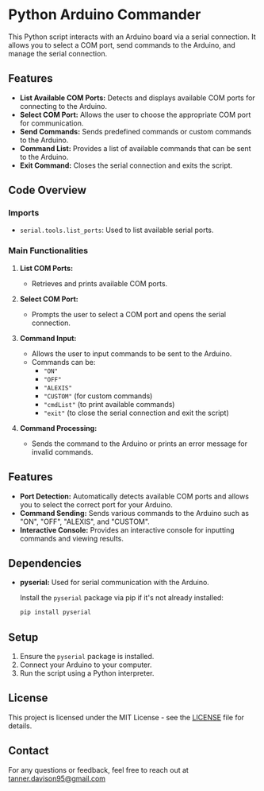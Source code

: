 # Python Arduino Commander

This Python script interacts with an Arduino board via a serial connection. It allows you to select a COM port, send commands to the Arduino, and manage the serial connection.

## Features

- **List Available COM Ports:** Detects and displays available COM ports for connecting to the Arduino.
- **Select COM Port:** Allows the user to choose the appropriate COM port for communication.
- **Send Commands:** Sends predefined commands or custom commands to the Arduino.
- **Command List:** Provides a list of available commands that can be sent to the Arduino.
- **Exit Command:** Closes the serial connection and exits the script.

## Code Overview

### Imports

- `serial.tools.list_ports`: Used to list available serial ports.

### Main Functionalities

1. **List COM Ports:**
   - Retrieves and prints available COM ports.
   
2. **Select COM Port:**
   - Prompts the user to select a COM port and opens the serial connection.

3. **Command Input:**
   - Allows the user to input commands to be sent to the Arduino.
   - Commands can be:
     - `"ON"`
     - `"OFF"`
     - `"ALEXIS"`
     - `"CUSTOM"` (for custom commands)
     - `"cmdList"` (to print available commands)
     - `"exit"` (to close the serial connection and exit the script)

4. **Command Processing:**
   - Sends the command to the Arduino or prints an error message for invalid commands.

## Features

- **Port Detection:** Automatically detects available COM ports and allows you to select the correct port for your Arduino.
- **Command Sending:** Sends various commands to the Arduino such as "ON", "OFF", "ALEXIS", and "CUSTOM".
- **Interactive Console:** Provides an interactive console for inputting commands and viewing results.

## Dependencies

- **pyserial:** Used for serial communication with the Arduino.

  Install the `pyserial` package via pip if it's not already installed:

  ```bash
  pip install pyserial
  
## Setup

1. Ensure the `pyserial` package is installed.
2. Connect your Arduino to your computer.
3. Run the script using a Python interpreter.

## License

This project is licensed under the MIT License - see the [LICENSE](LICENSE) file for details.

## Contact

For any questions or feedback, feel free to reach out at tanner.davison95@gmail.com
